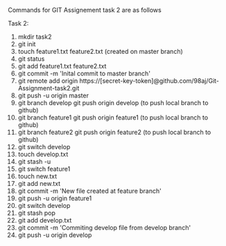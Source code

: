 Commands for GIT Assignement task 2 are as follows

Task 2:

1. mkdir task2
2. git init
3. touch feature1.txt feature2.txt (created on master branch)
4. git status
5. git add feature1.txt feature2.txt
6. git commit -m 'Inital commit to master branch'
7. git remote add origin https://[secret-key-token]@github.com/98aj/Git-Assignment-task2.git
8. git push -u origin master
9. git branch develop   git push origin develop (to push local branch to github)
10. git branch feature1  git push origin feature1 (to push local branch to github)
11. git branch feature2  git push origin feature2 (to push local branch to github)
12. git switch develop
13. touch develop.txt
14. git stash -u
15. git switch feature1
16. touch new.txt
17. git add new.txt
18. git commit -m 'New file created at feature branch'
19. git push -u origin feature1
20. git switch develop
21. git stash pop
22. git add develop.txt
23. git commit -m 'Commiting develop file from develop branch'
24. git push -u origin develop
